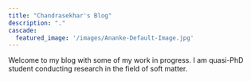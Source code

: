 ```yaml
---
title: "Chandrasekhar's Blog"
description: "."
cascade:
  featured_image: '/images/Ananke-Default-Image.jpg'
---
```

Welcome to my blog with some of my work in progress. I am quasi-PhD student conducting research in the field of soft matter.

